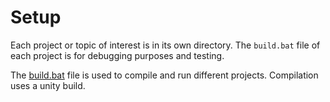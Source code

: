 # Setup

Each project or topic of interest is in its own directory.
The `build.bat` file of each project is for debugging purposes and testing.

The [build.bat](build.bat) file is used to compile and run different projects.
Compilation uses a unity build.
